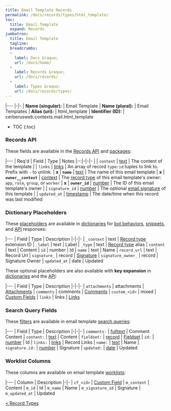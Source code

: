 ```yaml
---
title: Email Template Records
permalink: /docs/records/types/html_template/
toc:
  title: Email Template
  expand: Records
jumbotron:
  title: Email Template
  tagline: 
  breadcrumbs:
  -
    label: Docs &raquo;
    url: /docs/home/
  -
    label: Records &raquo;
    url: /docs/records/
  -
    label: Types &raquo;
    url: /docs/records/types/
---
```


|---
|-|-
| **Name (singular):** | Email Template
| **Name (plural):** | Email Templates
| **Alias (uri):** | html_template
| **Identifier (ID):** | cerberusweb.contexts.mail.html_template

* TOC
{:toc}

### Records API

These fields are available in the [Records API](/docs/api/endpoints/records/) and [packages](/docs/packages/):

|---
| Req'd | Field | Type | Notes
|:-:|-|-|-
|   | `content` | [text](/docs/records/fields/types/text/) | The content of the template 
|   | `links` | [links](/docs/records/fields/types/links/) | An array of record `type:id` tuples to link to. Prefix with `-` to unlink. 
| **x** | **`name`** | [text](/docs/records/fields/types/text/) | The name of this email template 
| **x** | **`owner__context`** | [context](/docs/records/fields/types/context/) | The [record type](/docs/records/types/) of this email template's owner: `app`, `role`, `group`, or `worker` 
| **x** | **`owner_id`** | [number](/docs/records/fields/types/number/) | The ID of this email template's owner 
|   | `signature_id` | [number](/docs/records/fields/types/number/) | The optional [email signature](/docs/records/types/email_signature/) of this template 
|   | `updated_at` | [timestamp](/docs/records/fields/types/timestamp/) | The date/time when this record was last modified 

### Dictionary Placeholders

These [placeholders](/docs/bots/scripting/placeholders/) are available in [dictionaries](/docs/bots/behaviors/dictionaries/) for [bot behaviors](/docs/bots/behaviors/), [snippets](/docs/snippets/), and [API](/docs/api/) responses:

|---
| Field | Type | Description
|-|-|-
| `_context` | text | [Record type](/docs/records/types/) extension ID
| `_label` | text | Label
| `_type` | text | [Record type](/docs/records/types/) alias
| `content` | text | Content
| `id` | number | Id
| `name` | text | Name
| `record_url` | text | Record Url
| `signature_` | record | [Signature](/docs/records/types/email_signature/)
| `signature_owner_` | record | Signature Owner
| `updated_at` | date | Updated

These optional placeholders are also available with **key expansion** in [dictionaries](/docs/bots/behaviors/dictionaries/key-expansion/) and the [API](/docs/api/responses/#expanding-keys-in-api-requests):

|---
| Field | Type | Description
|-|-|-
| `attachments` | attachments | [Attachments](/docs/bots/behaviors/dictionaries/key-expansion/#attachments)
| `comments` | comments | [Comments](/docs/bots/behaviors/dictionaries/key-expansion/#comments)
| `custom_<id>` | mixed | [Custom Fields](/docs/bots/behaviors/dictionaries/key-expansion/#custom-fields)
| `links` | links | [Links](/docs/bots/behaviors/dictionaries/key-expansion/#links)
	
### Search Query Fields

These [filters](/docs/search/#filters) are available in email template [search queries](/docs/search/):

|---
| Field | Type | Description
|-|-|-
| `comments:` | [fulltext](/docs/search/filters/fulltext/) | Comment Content
| `content:` | [text](/docs/search/filters/text/) | Content
| `fieldset:` | [record](/docs/search/#deep-search) | [Fieldset](/docs/records/types/custom_fieldset/)
| `id:` | [number](/docs/search/filters/numbers/) | Id
| `links:` | [links](/docs/search/filters/links/) | Record Links
| `name:` | [text](/docs/search/filters/text/) | Name
| `signature.id:` | [number](/docs/search/filters/numbers/) | Signature
| `updated:` | [date](/docs/search/filters/dates/) | Updated
	
### Worklist Columns

These columns are available on email template [worklists](/docs/worklists/):

|---
| Column | Description
|-|-
| `cf_<id>` | [Custom Field](/docs/records/types/custom_field/)
| `m_content` | Content
| `m_id` | Id
| `m_name` | Name
| `m_signature_id` | Signature
| `m_updated_at` | Updated

<div class="section-nav">
	<div class="left">
		<a href="/docs/records/types/" class="prev">&lt; Record Types</a>
	</div>
	<div class="right align-right">
	</div>
</div>
<div class="clear"></div>